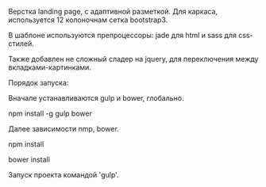 Верстка landing page, с адаптивной разметкой. Для каркаса, используется 12 колоночнам сетка bootstrap3.

В шаблоне используются препроцессоры: jade для html и sass для css-стилей.  

Также добавлен не сложный сладер на jquery, для переключения между вкладками-картинками.


Порядок запуска:

Вначале устанавливаются gulp и bower, глобально.

npm install -g gulp bower

Далее зависимости nmp, bower.

npm install

bower install

Запуск проекта командой 'gulp'.
